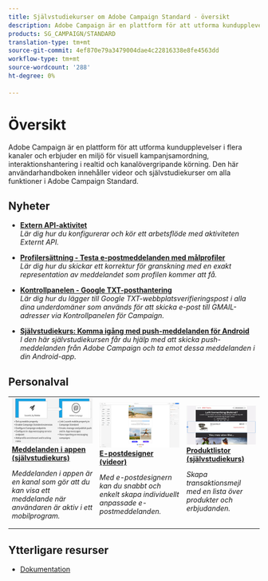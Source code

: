 ```yaml
---
title: Självstudiekurser om Adobe Campaign Standard - översikt
description: Adobe Campaign är en plattform för att utforma kundupplevelser i flera kanaler och erbjuder en miljö för visuell kampanjsamordning, interaktionshantering i realtid och kanalövergripande körning. Den här användarhandboken innehåller videor och självstudiekurser om alla funktioner i Adobe Campaign Standard.
products: SG_CAMPAIGN/STANDARD
translation-type: tm+mt
source-git-commit: 4ef870e79a3479004dae4c22816338e8fe4563dd
workflow-type: tm+mt
source-wordcount: '288'
ht-degree: 0%

---
```



# Översikt

Adobe Campaign är en plattform för att utforma kundupplevelser i flera kanaler och erbjuder en miljö för visuell kampanjsamordning, interaktionshantering i realtid och kanalövergripande körning. Den här användarhandboken innehåller videor och självstudiekurser om alla funktioner i Adobe Campaign Standard.

## Nyheter

* **[Extern API-aktivitet](/help/managing-processes-and-data/data-management-activities/external-api-activity.md)**   <br>
   *Lär dig hur du konfigurerar och kör ett arbetsflöde med aktiviteten Externt API.*

* **[Profilersättning - Testa e-postmeddelanden med målprofiler](/help/communication-channels/email/profile-substitution.md)**   <br>
   *Lär dig hur du skickar ett korrektur för granskning med en exakt representation av meddelandet som profilen kommer att få.*

* **[Kontrollpanelen - Google TXT-posthantering](/help/administrating/control-panel/google-txt-record-management.md)**   <br>
   *Lär dig hur du lägger till Google TXT-webbplatsverifieringspost i alla dina underdomäner som används för att skicka e-post till GMAIL-adresser via Kontrollpanelen för Campaign.*

* **[Självstudiekurs: Komma igång med push-meddelanden för Android](https://docs.adobe.com/content/help/en/campaign-standard-learn/getting-started-with-push-notifications-android/introduction.html)**   <br>
   *I den här självstudiekursen får du hjälp med att skicka push-meddelanden från Adobe Campaign och ta emot dessa meddelanden i din Android-app.*

## Personalval

<table>
<tr>
  <td>
    <a href="./communication-channels/mobile/in-app/in-app-message-overview.md"> 
      <img alt="Meddelanden i appen (självstudiekurs)" src="./assets/in_app_messaging.png"/>
    </a>
    <div>
      <a href="./communication-channels/mobile/in-app/in-app-message-overview.md">
    <strong>Meddelanden i appen (självstudiekurs)</strong>
    </a>
    </div>
    <p>
    <em>Meddelanden i appen är en kanal som gör att du kan visa ett meddelande när användaren är aktiv i ett mobilprogram.</em>
    <p>
  </td>
   <td>
    <a href="./designing-content/email-designer/email-designer-overview.md">
      <img alt="E-postdesigner (videor)" src="./assets/email_designer_tutorial.png" />
    </a>
    <div>
      <a href="./designing-content/email-designer/email-designer-overview.md">
    <strong>E-postdesigner (videor)</strong>
    </a>
    </div>
    <p>
    <em>Med e-postdesignern kan du snabbt och enkelt skapa individuellt anpassade e-postmeddelanden.</em>
    <p>
  </td>
  <td>
    <a href="./designing-content/product-listings-in-transactional-email.md">
      <img alt="Anpassa e-postmeddelanden med dynamiska innehållsblock (video)" src="./assets/acs_product_listings.png" />
    </a>
    <div>
      <a href="./designing-content/product-listings-in-transactional-email.md">
    <strong>Produktlistor (självstudiekurs)</strong>
    </a>
    </div>
    <p>
    <em>Skapa transaktionsmejl med en lista över produkter och erbjudanden. </em>
    <p>
  </td>
</tr>
</table>

## Ytterligare resurser

* [Dokumentation](https://docs.adobe.com/content/help/en/campaign-standard/using/campaign-standard-home.html)
